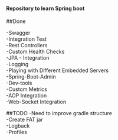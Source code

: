 #### Repository to learn Spring boot


##Done

-Swagger<br/>
-Integration Test<br/>
-Rest Controllers<br/>
-Custom Health Checks<br/>
-JPA - Integration<br/>
-Logging<br/>
-Playing with Different Embedded Servers<br/>
-Spring-Boot-Admin<br/>
-Dev-tools<br/>
-Custom Metrics<br/>
-AOP Integration<br/>
-Web-Socket Integration



##TODO
-Need to improve gradle structure<br/>
-Create FAT jar <br/>
-Logback<br/>
-Profiles

